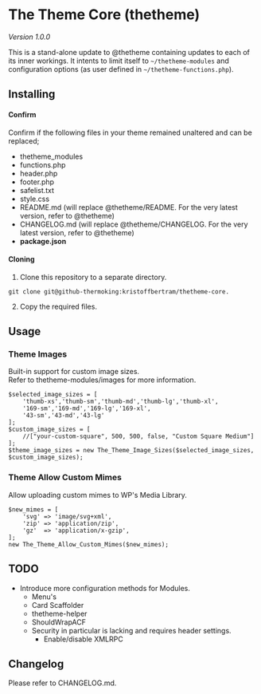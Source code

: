 # The Theme Core (thetheme)

_Version 1.0.0_

This is a stand-alone update to @thetheme containing updates to each of its inner workings. It intents to limit itself to ``~/thetheme-modules`` and configuration options (as user defined in ``~/thetheme-functions.php``).  

## Installing

#### Confirm

Confirm if the following files in your theme remained unaltered and can be replaced;

* thetheme_modules
* functions.php
* header.php
* footer.php
* safelist.txt
* style.css
* README.md (will replace @thetheme/README. For the very latest version, refer to @thetheme)
* CHANGELOG.md (will replace @thetheme/CHANGELOG. For the very latest version, refer to @thetheme)
* **package.json**

#### Cloning

1. Clone this repository to a separate directory.

```
git clone git@github-thermoking:kristoffbertram/thetheme-core.
```

2. Copy the required files.

## Usage

### Theme Images

Built-in support for custom image sizes.  
Refer to thetheme-modules/images for more information.

```
$selected_image_sizes = [
    'thumb-xs','thumb-sm','thumb-md','thumb-lg','thumb-xl',
    '169-sm','169-md','169-lg','169-xl',
    '43-sm','43-md','43-lg'
];
$custom_image_sizes = [
    //["your-custom-square", 500, 500, false, "Custom Square Medium"]
];
$theme_image_sizes = new The_Theme_Image_Sizes($selected_image_sizes, $custom_image_sizes);
```

### Theme Allow Custom Mimes

Allow uploading custom mimes to WP's Media Library.

```
$new_mimes = [
    'svg' => 'image/svg+xml',
    'zip' => 'application/zip',
    'gz'  => 'application/x-gzip',
];
new The_Theme_Allow_Custom_Mimes($new_mimes);
```

## TODO

* Introduce more configuration methods for Modules. 
    * Menu's
    * Card Scaffolder
    * thetheme-helper
    * ShouldWrapACF
    * Security in particular is lacking and requires header settings.
        * Enable/disable XMLRPC

## Changelog

Please refer to CHANGELOG.md.